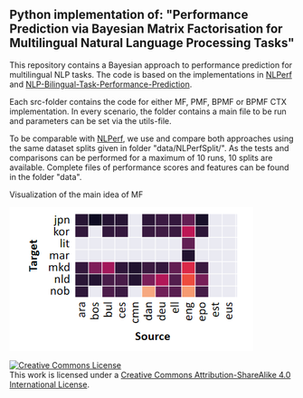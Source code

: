 ## Python implementation of: "Performance Prediction via Bayesian Matrix Factorisation for Multilingual Natural Language Processing Tasks"

This repository contains a Bayesian approach to performance prediction for multilingual NLP tasks.
The code is based on the implementations in [NLPerf](https://github.com/xiamengzhou/NLPerf) and [NLP-Bilingual-Task-Performance-Prediction](https://github.com/tianzhipengfei/NLP-Bilingual-Task-Performance-Prediction).  

Each src-folder contains the code for either MF, PMF, BPMF or BPMF CTX implementation.
In every scenario, the folder contains a main file to be run and parameters can be set via the utils-file.

To be comparable with [NLPerf](https://github.com/xiamengzhou/NLPerf), we use and compare both approaches using the same dataset splits given in folder "data/NLPerfSplit/". 
As the tests and comparisons can be performed for a maximum of 10 runs, 10 splits are available.
Complete files of performance scores and features can be found in the folder "data".

Visualization of the main idea of MF

![text](images/MF.PNG) 


<a rel="license" href="http://creativecommons.org/licenses/by-sa/4.0/"><img alt="Creative Commons License" style="border-width:0" src="https://i.creativecommons.org/l/by-sa/4.0/88x31.png" /></a><br />This work is licensed under a <a rel="license" href="http://creativecommons.org/licenses/by-sa/4.0/">Creative Commons Attribution-ShareAlike 4.0 International License</a>.

